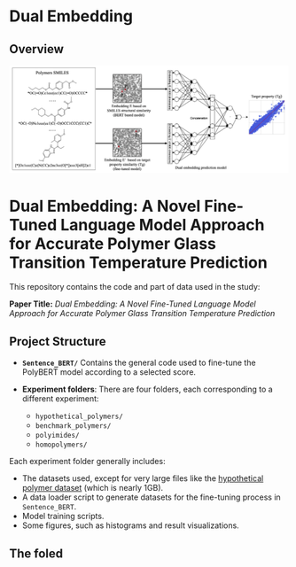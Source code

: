 # Dual Embedding



## Overview


![image](./graphical_abstract.png)
# Dual Embedding: A Novel Fine-Tuned Language Model Approach for Accurate Polymer Glass Transition Temperature Prediction

This repository contains the code and part of data used in the study:

**Paper Title:**
*Dual Embedding: A Novel Fine-Tuned Language Model Approach for Accurate Polymer Glass Transition Temperature Prediction*

## Project Structure

- **`Sentence_BERT/`**
  Contains the general code used to fine-tune the PolyBERT model according to a selected score.

- **Experiment folders**:
  There are four folders, each corresponding to a different experiment:
  - `hypothetical_polymers/`
  - `benchmark_polymers/`
  - `polyimides/`
  - `homopolymers/`

Each experiment folder generally includes:
- The datasets used, except for very large files like the [hypothetical polymer dataset](https://zenodo.org/records/7766806) (which is nearly 1GB).
- A data loader script to generate datasets for the fine-tuning process in `Sentence_BERT`.
- Model training scripts.
- Some figures, such as histograms and result visualizations.

The foled
---